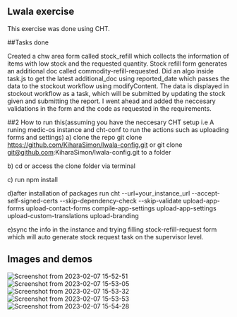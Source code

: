 ## Lwala exercise

This exercise was done using CHT.

##Tasks done

Created a chw area form called  stock_refill which collects the information of items with low stock and the requested quantity. Stock refill form generates an additional doc called commodity-refill-requested. Did an algo inside task.js to get the latest additional_doc using reported_date which passes the data to the stockout workflow using modifyContent. The data is displayed in stockout workflow as a task, which will be submitted by updating the stock given and submitting the report. I went ahead and added the neccesary validations in the form and the code as requested in the requirements.


##2 How to run this(assuming you have the neccesary CHT setup i.e A runing medic-os instance and cht-conf to run the actions such as uploading forms  and settings)
   a) clone the repo git clone https://github.com/KiharaSimon/lwala-config.git or git clone git@github.com:KiharaSimon/lwala-config.git to a folder

   b) cd or access the clone folder via terminal

   c) run npm install

   d)after installation of packages run cht --url=your_instance_url --accept-self-signed-certs --skip-dependency-check --skip-validate upload-app-forms upload-contact-forms compile-app-settings upload-app-settings upload-custom-translations upload-branding


   e)sync the info in the instance and trying filling stock-refill-request form which will auto generate stock request task on the supervisor level.
   
   
   


## Images and demos
![Screenshot from 2023-02-07 15-52-51](https://user-images.githubusercontent.com/31708087/217255550-5228743c-4c2e-45f5-87da-a6389b5b85f1.png)
![Screenshot from 2023-02-07 15-53-05](https://user-images.githubusercontent.com/31708087/217255792-b785ecc8-09c5-4ea0-9561-5a984f43529e.png)
![Screenshot from 2023-02-07 15-53-32](https://user-images.githubusercontent.com/31708087/217255796-007a4227-648e-42e7-8cf5-c2dd0b846608.png)
![Screenshot from 2023-02-07 15-53-53](https://user-images.githubusercontent.com/31708087/217255800-39446748-b807-47ea-a50d-108ef8fead80.png)
![Screenshot from 2023-02-07 15-54-28](https://user-images.githubusercontent.com/31708087/217255803-ca9ac9c0-286f-41c8-b32a-cb8b04c04cb0.png)


